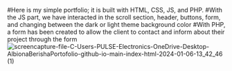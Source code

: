 #Here is my simple portfolio; it is built with HTML, CSS, JS, and PHP.
#With the JS part, we have interacted in the scroll section, header, buttons, form, and changing between the dark or light theme background color
#With PHP, a form has been created to allow the client to contact and inform about their project through the form
![screencapture-file-C-Users-PULSE-Electronics-OneDrive-Desktop-AlbionaBerishaPortofolio-github-io-main-index-html-2024-01-06-13_42_46 (1)](https://github.com/Albiona19/portofoli-AB/assets/84641601/24f0a9f5-8242-42af-8c4e-85cf8667cccf)

